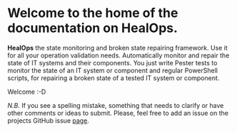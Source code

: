 # Welcome to the home of the documentation on HealOps.

__HealOps__ the state monitoring and broken state repairing framework. Use it for all your operation validation needs. Automatically monitor and repair the state of IT systems and their components. You just write Pester tests to monitor the state of an IT system or component and regular PowerShell scripts, for repairing a broken state of a tested IT system or component.

Welcome :-D

_N.B._ If you see a spelling mistake, something that needs to clarify or have other comments or ideas to submit. Please, feel free to add an issue on the projects GitHub issue [page](https://github.com/larssb/HealOps/issues).